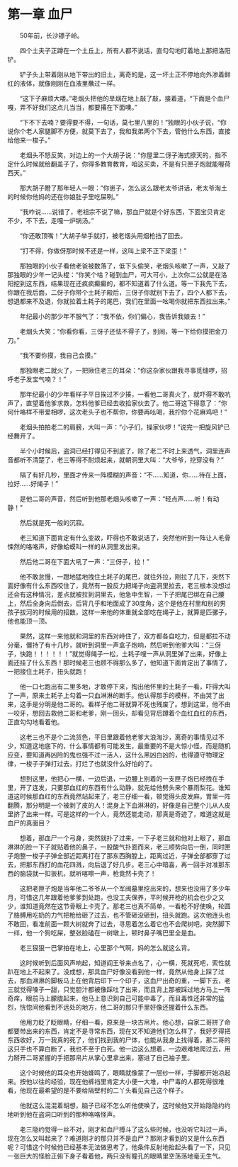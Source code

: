 # 第一章 血尸


　　50年前，长沙镖子岭。

　　四个土夫子正蹲在一个土丘上，所有人都不说话，直勾勾地盯着地上那把洛阳铲。

　　铲子头上带着刚从地下带出的旧土，离奇的是，这一坏土正不停地向外渗着鲜红的液体，就像刚刚在血液里蘸过一样。

　　“这下子麻烦大喽。”老烟头把他的旱烟在地上敲了敲，接着道，“下面是个血尸嘎，弄不好我们这点儿当当，都要撂在下面噢。”

　　“下不下去喃？要得要不得，一句话，莫七里八里的！”独眼的小伙子说，“你说你个老人家腿脚不方便，就莫下去了，我和我弟两个下去，管他什么东西，直接给他来一梭子。”

　　老烟头不怒反笑，对边上的一个大胡子说：“你屋里二伢子海式撩天的，指不定什么时候就给翻盖子了，你得多教育教育，咱这买卖，不是有只匣子炮就能喔荷西天。”

　　那大胡子瞪了那年轻人一眼：“你崽子，怎么这么跟老太爷讲话，老太爷淘土的时候你他妈的还在你娘肚子里吃屎咧。”

　　“我咋说……说错了，老祖宗不说了嘛，那血尸就是个好东西，下面宝贝肯定不少，不下去，走嘎一炉锅汤。”

　　“你还敢顶嘴！”大胡子举手就打，被老烟头用烟枪挡了回去。

　　“打不得，你做伢那时候不还是一样，这叫上梁不正下梁歪！”

　　那独眼的小伙子看他老爸被数落了，低下头偷笑，老烟头咳嗽了一声，又敲了那独眼的少年一记头棍：“你笑个啥？碰到血尸，可大可小，上次你二公就是在洛阳挖到这东西，结果现在还疯疯癫癫的，都不知道着了什么道。等一下我先下去，你跟在我后面，二伢子你带个土耗子殿后，三伢子你就别下去了，四个人都下去，想退都来不及退，你就拉着土耗子的尾巴，我们在里面一吆喝你就把东西拉出来。”

　　年纪最小的那少年不服气了：“我不依，你们偏心，我告诉我娘去！”

　　老烟头大笑：“你看你看，三伢子还怯不得子了，别闹，等一下给你摸把金刀刀。”

　　“我不要你摸，我自己会摸。”

　　那独眼老二就火了，一把揪住老三的耳朵：“你这杂家伙跟我寻事觅缝啰，招呼老子发宝气喃？！” 

　　那年纪最小的少年看样子平日挨过不少揍，一看他二哥真火了，就吓得不敢吭声了，直望着他爹求救，怎料他爹已经去收拾家伙去了。他二哥这下得意了：“你何什咯样不带爱相啰，这次老头子也不帮你，你要再吆喝，我拧你个花麻鸡吧！” 

　　老烟头拍拍老二的肩膀，大叫一声：“小子们，操家伙啰！”说完一把旋风铲已经舞开了。 

　　半个小时候后，盗洞已经打得见不到底了，除了老二不时上来透气，洞里连声音都听不清楚了，老三等得不耐烦起来，就朝洞里大叫：“大爷爷，挖穿没有？”

　　隔了有好几秒，里面才传来一阵模糊的声音：“不……知道，你……待在上面，拉好……好绳子！”

　　是他二哥的声音，然后听到他那老烟头咳嗽了一声：“轻点声……听！有动静！”

　　然后就是死一般的沉寂。

　　老三知道下面肯定有什么变故，吓得也不敢说话了，突然他听到一阵让人毛骨悚然的咯咯声，好像蛤蟆叫一样的从洞里发出来。

　　然后他二哥在下面大吼了一声：“三伢子，拉！”

　　他不敢怠慢，一蹬地猛地拽住土耗子的尾巴，就往外拉，刚拉了几下，突然下面好像有什么东西咬住了，竟然有一股反力把绳子向盗洞里拉去，老三根本没想过还会有这种情况，差点就被拉到洞里去，他急中生智，一下子把尾巴绑在自己腰上，然后全身向后倒去，后背几乎和地面成了30度角，这个是他在村里和别的男孩子拔河的时候用的招数，这样一来他的体重就全部吃在绳子上，就算是匹骡子，他也能顶一顶。

　　果然，这样一来他就和洞里的东西对峙住了，双方都各自吃力，但是都拉不动分毫，僵持了有十几秒，就听到洞里一声盒子炮响，然后听到他爹大叫：“三伢子，快跑！！！！！！”就觉得绳子一松，土耗子嗖一声从洞里弹了出来，好像上面还挂了什么东西！那时候老三也顾不得那么多了，他知道下面肯定出了事情了，一把接住土耗子，扭头就跑！

　　他一口七跑出有二里多地，才敢停下来，掏出他怀里的土耗子一看，吓得大叫了一声，原来土耗子上勾着一只血淋淋的断手。他认得那手的模样，不由哭了出来，这手是分明是他二哥的。看样子他二哥就算不死也残废了。想到这里，他不由一咬牙，想回去救他二哥和老爹，刚一回头，却看见背后蹲着个血红血红的东西，正直勾勾地看着他。

　　这老三也不是个二流货色，平日里跟着他老爹大浪淘沙，离奇的事情见过不少，知道这地底下的，什么事情都有可能发生，最重要的不是大惊小怪，而是随机应变，要知道再凶险的鬼也强不过一活人，这什么黑凶白凶的，也得遵守物理定律，一梭子子弹打过去，打烂了也就没什么好怕的了。

　　想到这里，他把心一横，一边后退，一边腰上别着的一支匣子炮已经拽在手里，开了连发，只要那血红的东西有什么动静，就先给他劈头来个暴雨梨花。谁知道这时候那血红的东西竟然站起来了，老三仔细一看，顿觉得头皮发麻，胃里一阵翻腾，那分明是一个被剥了皮的人！混身上下血淋淋的，好像是自己整个儿从人皮里挤了出来一样。可是这样的一个人，竟然还能走动，那真是奇迹了，难道这就是血尸的真面目？

　　想着，那血尸一个弓身，突然就扑了过来，一下子老三就和他对上眼了，那血淋淋的脸一下子就贴着他的鼻子，一股酸气扑面而来，老三顺势向后一倒，同时匣子炮整一梭子子弹全部近距离打在了那东西胸膛上，距离过近，子弹全部都穿了过去，把那东西打的血花四溅，向后退了好几步。老三心中暗喜，再一回手对准那东西的脑袋就一扣扳机，就听喀嚓一声，枪竟然卡壳了！

　　这把老匣子炮是当年他二爷爷从一个军阀墓里挖出来的，想来也没用了多少年月，可惜这几年跟着他爹爹到处跑，也没工夫保养，平时候开枪的机会也少之又少，谁知道竟然在这节骨眼上卡壳了。那老三也真不简单，一看枪不好使唤，轮圆了胳膊用吃奶的力气把枪给砸了过去，也不管砸没砸到，扭头就跑。这次他连头也不敢回，看准前面一颗大树就奔了过去，寻思着怎么着它也不会爬树吧，突然脚下一绊，他一个狗吃屎，整张脸磕在一树墩上，顿时鼻子嘴巴里全是血。

　　老三狠狠一巴掌拍在地上，心里那个气啊，妈的怎么就这么背。

　　这时候听到后面风声响起，知道阎王爷来点名了，心一横，死就死吧，索性就趴在地上不起来了。没成想，那具血尸好像没看到他一样，竟然从他身上踩了过去，那血淋淋的脚板马上在他背后印下一个印子，这血尸出奇的重，一脚下去，老三就觉得嗓子一甜，只觉胆汁都被像踩吐了出来，而且背上那被踩过地方马上一阵奇痒，眼前马上朦胧起来，他马上意识到自己可能中毒了，而且毒性还非常的猛烈，恍惚间他看到不远处的地方，他二哥的那只手里好像还握着什么东西。

　　他用力眨了眨眼睛，仔细一看，原来是一块古帛片。他心想，自家二哥拼了命都要带出来的东西，肯定不是寻常东西，现在又不知道他们怎么样了，我好歹得把东西收好，万一我真的死了，他们找到我的尸体，也能从我身上找得着，那二哥的这只手也不算白断了，我也不至于白死。他一边这么想着，一边艰难地爬过去，用力掰开二哥紧握的手把那帛片从掌心里拿出来，塞进了自己袖子里。

　　这个时候他的耳朵也开始蜂鸣了，眼睛就像蒙了一层纱一样，手脚都开始凉起来。按他以往的经验，现在他裤裆里肯定大小便一大堆，中尸毒的人都死得很难看，他现在最希望的是不要给隔壁村的二丫头看见自己这个样子。

　　他就这么混混着胡想，脑子已经不怎么听他使唤了，这时候他又开始隐隐约约地听到他在盗洞口听到的那种咯咯怪声。

　　老三隐约觉得一丝不对，刚才和血尸搏斗了这么些时候，也没听它叫过一声，现在怎么又叫起来了？难道刚才的那只并不是血尸？那刚才看到的又是什么东西呢？可惜这个时候他已经基本无法做思考了，他条件反射地抬起头看了一下，只见一张巨大的怪脸正俯下身子看着他，两只没有瞳孔的眼睛里空荡荡地毫无生气。

